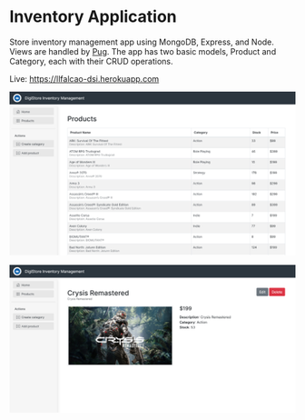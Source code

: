 # Inventory Application

Store inventory management app using MongoDB, Express, and Node. Views are handled by [Pug](https://pugjs.org/api/getting-started.html).
The app has two basic models, Product and Category, each with their CRUD operations.

Live: https://llfalcao-dsi.herokuapp.com

![Product List](./docs/plist.png)

![Product Detail Page](./docs/pdp.png)
